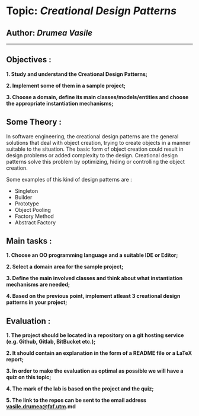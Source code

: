 # Topic: *Creational Design Patterns*
## Author: *Drumea Vasile*
------
## Objectives :
__1. Study and understand the Creational Design Patterns;__

__2. Implement some of them in a sample project;__

__3. Choose a domain, define its main classes/models/entities and choose the appropriate instantiation mechanisms;__

## Some Theory :
In software engineering, the creational design patterns are the general solutions that deal with object creation, trying to create objects in a manner suitable to the situation. The basic form of object creation could result in design problems or added complexity to the design. Creational design patterns solve this problem by optimizing, hiding or controlling the object creation.

Some examples of this kind of design patterns are :

   * Singleton
   * Builder
   * Prototype
   * Object Pooling
   * Factory Method
   * Abstract Factory
   
## Main tasks :
__1. Choose an OO programming language and a suitable IDE or Editor;__

__2. Select a domain area for the sample project;__

__3. Define the main involved classes and think about what instantiation mechanisms are needed;__

__4. Based on the previous point, implement atleast 3 creational design patterns in your project;__

## Evaluation :
__1. The project should be located in a repository on a git hosting service (e.g. Github, Gitlab, BitBucket etc.);__

__2. It should contain an explanation in the form of a README file or a LaTeX report;__

__3. In order to make the evaluation as optimal as possible we will have a quiz on this topic;__

__4. The mark of the lab is based on the project and the quiz;__

__5. The link to the repos can be sent to the email address vasile.drumea@faf.utm.md__
